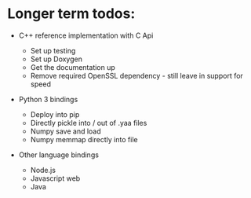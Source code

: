 # Longer term todos:

* C++ reference implementation with C Api
    * Set up testing
    * Set up Doxygen
    * Get the documentation up
    * Remove required OpenSSL dependency - still leave in support for speed

* Python 3 bindings
    * Deploy into pip
    * Directly pickle into / out of .yaa files
    * Numpy save and load
    * Numpy memmap directly into file

* Other language bindings
    * Node.js
    * Javascript web
    * Java
